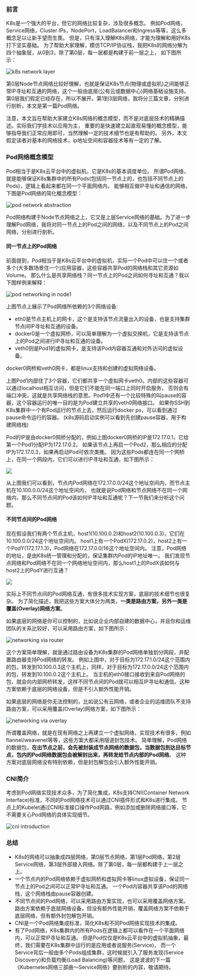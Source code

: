 ### 前言
K8s是一个强大的平台，但它的网络比较复杂，涉及很多概念。
例如Pod网络，Service网络，Cluster IPs，NodePort，LoadBalancer和Ingress等等，这么多概念足以让新手望而生畏。
但是，只有深入理解K8s网络，才能为理解和用好K8s打下坚实基础。
为了帮助大家理解，模仿TCP/IP协议栈，我把K8s的网络分解为四个抽象层，从0到3，除了第0层，每一层都是构建于前一层之上，
如下图所示：

![k8s network layer](image/network_layer.png)

第0层Node节点网络比较好理解，也就是保证K8s节点(物理或虚拟机)之间能够正常IP寻址和互通的网络，这个一般由底层(公有云或数据中心)网络基础设施支持。
第0层我们假定已经存在，所以不展开。第1到3层网络，我将分三篇文章，分别进行剖析，本文是第一篇Pod网络。

注意，本文旨在帮助大家建立K8s网络的概念模型，而不是对底层技术的精确描述。实际我们学技术以应用为主，
重要的是快速建立起直观易懂的概念模型，能够指导我们正常应用即可，当然理解一定的技术细节也是有帮助的。
另外，本文假定读者对基本的网络技术，ip地址空间和容器技术等有一定的了解。

### Pod网络概念模型
Pod相当于是K8s云平台中的虚拟机，它是K8s的基本调度单位。
所谓Pod网络，就是能够保证K8s集群中的所有Pods(包括同一节点上的，也包括不同节点上的Pods)，逻辑上看起来都在同一个平面网络内，
能够相互做IP寻址和通信的网络，下图是Pod网络的简化概念模型：

![pod network abstraction](image/pod_net1.png)

Pod网络构建于Node节点网络之上，它又是上层Service网络的基础。为了进一步理解Pod网络，我将对同一节点上的Pod之间的网络，以及不同节点上的Pod之间网络，分别进行剖析。

#### 同一节点上的Pod网络
前面提到，Pod相当于是K8s云平台中的虚拟机，实际一个Pod中可以住一个或者多个(大多数场景住一个)应用容器，这些容器共享Pod的网络栈和其它资源如Volume。
那么什么是共享网络栈？同一节点上的Pod之间如何寻址和互通？我以下图样例来解释：

![pod networking in node1](image/pod_net2.png)

上图节点上展示了Pod网络所依赖的3个网络设备:
- eth0是节点主机上的网卡，这个是支持该节点流量出入的设备，也是支持集群节点间IP寻址和互通的设备。
- docker0是一个虚拟网桥，可以简单理解为一个虚拟交换机，它是支持该节点上的Pod之间进行IP寻址和互通的设备。
- veth0则是Pod1的虚拟网卡，是支持该Pod内容器互通和对外访问的虚拟设备。

docker0网桥和veth0网卡，都是linux支持和创建的虚拟网络设备。

上图Pod1内部住了3个容器，它们都共享一个虚拟网卡veth0。内部的这些容器可以通过localhost相互访问，但是它们不能在同一端口上同时开启服务，
否则会有端口冲突，这就是共享网络栈的意思。Pod1中还有一个比较特殊的叫pause的容器，这个容器运行的唯一目的是为Pod建立共享的veth0网络接口。
如果你SSH到K8s集群中一个有Pod运行的节点上去，然后运行docker ps，可以看到通过pause命令运行的容器。
(k8s源码启动实例可以看到先创建pause容器，用于构建网络栈)

Pod的IP是由docker0网桥分配的，例如上图docker0网桥的IP是172.17.0.1，它给第一个Pod1分配IP为172.17.0.2。
如果该节点上再启一个Pod2，那么相应的分配IP为172.17.0.3，如果再启动Pod可依次类推。
因为这些Pods都连在同一个网桥上，在同一个网段内，它们可以进行IP寻址和互通，如下图所示：

![](image/pod_net3.png)

从上图我们可以看到，节点内Pod网络在172.17.0.0/24这个地址空间内，而节点主机在10.100.0.0/24这个地址空间内，
也就是说Pod网络和节点网络不在同一个网络内，那么不同节点间的Pod该如何IP寻址和互通呢？下一节我们来分析这个问题。

#### 不同节点间的Pod网络
现在假设我们有两个节点主机，host1(10.100.0.2)和host2(10.100.0.3)，它们在10.100.0.0/24这个地址空间内。
host1上有一个PodX(172.17.0.2)，host2上有一个PodY(172.17.1.3)，Pod网络在172.17.0.0/16这个地址空间内。
注意，Pod网络的地址，是由K8s统一管理和分配的，保证集群内Pod的IP地址唯一。
我们发现节点网络和Pod网络不在同一个网络地址空间内，那么host1上的PodX该如何与host2上的PodY进行互通？

![](image/pod_net4.png)

实际上不同节点间的Pod网络互通，有很多技术实现方案，底层的技术细节也很复杂。
为了简化描述，我把这些方案大体分为两类，**一类是路由方案，另外一类是覆盖(Overlay)网络方案**。

如果底层的网络是你可以控制的，比如说企业内部自建的数据中心，并且你和运维团队的关系比较好，可以采用路由方案，如下图所示：

![networking via router](image/pod_net5.png)

这个方案简单理解，就是通过路由设备为K8s集群的Pod网络单独划分网段，并配置路由器支持Pod网络的转发。
例如上图中，对于目标为172.17.1.0/24这个范围内的包，转发到10.100.0.3这个主机上，同样，对于目标为172.17.0.0/24这个范围内的包，转发到10.100.0.2这个主机上。
当主机的eth0接口接收到来自Pod网络的包，就会向内部网桥转发，这样不同节点间的Pod就可以相互IP寻址和通信。这种方案依赖于底层的网络设备，但是不引入额外性能开销。

如果底层的网络是你无法控制的，比如说公有云网络，或者企业的运维团队不支持路由方案，可以采用覆盖(Overlay)网络方案，如下图所示：

![networking via overlay](image/pod_net6.png)

所谓覆盖网络，就是在现有网络之上再建立一个虚拟网络，实现技术有很多，例如flannel/weavenet等等，这些方案大都采用隧道封包技术。
简单理解，Pod网络的数据包，**在出节点之前，会先被封装成节点网络的数据包，当数据包到达目标节点，包内的Pod网络数据包会被解封出来，再转发给节点内部的Pod网络**。
这种方案对底层网络没有特别依赖，但是封包解包会引入额外性能开销。

### CNI简介
考虑到Pod网络实现技术众多，为了简化集成，K8s支持CNI(Container Network Interface)标准，不同的Pod网络技术可以通过CNI插件形式和K8s进行集成。
节点上的Kubelet通过CNI标准接口操作Pod网路，例如添加或删除网络接口等，它不需要关心Pod网络的具体实现细节。

![cni introduction](image/cni.png)

### 总结
- K8s的网络可以抽象成四层网络，第0层节点网络，第1层Pod网络，第2层Service网络，第3层外部接入网络。除了第0层，每一层都构建于上一层之上。
- 一个节点内的Pod网络依赖于虚拟网桥和虚拟网卡等linux虚拟设备，保证同一节点上的Pod之间可以正常IP寻址和互通。
    一个Pod内容器共享该Pod的网络栈，这个网络栈由pause容器创建。
- 不同节点间的Pod网络，可以采用路由方案实现，也可以采用覆盖网络方案。
    路由方案依赖于底层网络设备，但没有额外性能开销，覆盖网络方案不依赖于底层网络，但有额外封包解包开销。
- CNI是一个Pod网络集成标准，简化K8s和不同Pod网络实现技术的集成。
- 有了Pod网络，K8s集群内的所有Pods在逻辑上都可以看作在一个平面网络内，可以正常IP寻址和互通。
    但是Pod仅仅是K8s云平台中的虚拟机抽象，最终，我们需要在K8s集群中运行的是应用或者说服务(Service)，
    而一个Service背后一般由多个Pods组成集群，这时候就引入了服务发现(Service Discovery)和负载均衡(Load Balancing)等问题，
    这是波波的下一篇《Kubernetes网络三部曲～Service网络》要剖析的内容，敬请期待。